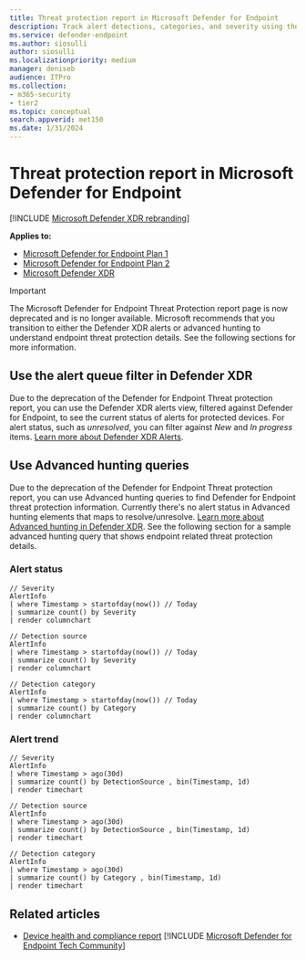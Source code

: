 ```yaml
---
title: Threat protection report in Microsoft Defender for Endpoint
description: Track alert detections, categories, and severity using the threat protection report.
ms.service: defender-endpoint
ms.author: siosulli
author: siosulli
ms.localizationpriority: medium
manager: deniseb
audience: ITPro
ms.collection:
- m365-security
- tier2
ms.topic: conceptual
search.appverid: met150
ms.date: 1/31/2024
---
```


# Threat protection report in Microsoft Defender for Endpoint

[!INCLUDE [Microsoft Defender XDR rebranding](../../includes/microsoft-defender.md)]


**Applies to:**

- [Microsoft Defender for Endpoint Plan 1](https://go.microsoft.com/fwlink/p/?linkid=2154037)
- [Microsoft Defender for Endpoint Plan 2](https://go.microsoft.com/fwlink/?linkid=2154037)
- [Microsoft Defender XDR](https://go.microsoft.com/fwlink/?linkid=2118804)

> [!IMPORTANT]
> The Microsoft Defender for Endpoint Threat Protection report page is now deprecated and is no longer available. Microsoft recommends that you transition to either the Defender XDR alerts or advanced hunting to understand endpoint threat protection details. See the following sections for more information.

## Use the alert queue filter in Defender XDR
Due to the deprecation of the Defender for Endpoint Threat protection report, you can use the Defender XDR alerts view, filtered against Defender for Endpoint, to see the current status of alerts for protected devices. For alert status, such as *unresolved*, you can filter against *New* and *In progress* items. [Learn more about Defender XDR Alerts](../defender/investigate-alerts.md).

## Use Advanced hunting queries
Due to the deprecation of the Defender for Endpoint Threat protection report, you can use Advanced hunting queries to find Defender for Endpoint threat protection information.  Currently there's no alert status in Advanced hunting elements that maps to resolve/unresolve. [Learn more about Advanced hunting in Defender XDR](../defender/advanced-hunting-overview.md). See the following section for a sample advanced hunting query that shows endpoint related threat protection details.

### Alert status

```kusto
// Severity
AlertInfo
| where Timestamp > startofday(now()) // Today
| summarize count() by Severity
| render columnchart

// Detection source
AlertInfo
| where Timestamp > startofday(now()) // Today
| summarize count() by Severity
| render columnchart

// Detection category
AlertInfo
| where Timestamp > startofday(now()) // Today
| summarize count() by Category
| render columnchart
```


### Alert trend

```kusto
// Severity
AlertInfo
| where Timestamp > ago(30d)
| summarize count() by DetectionSource , bin(Timestamp, 1d)
| render timechart

// Detection source
AlertInfo
| where Timestamp > ago(30d)
| summarize count() by DetectionSource , bin(Timestamp, 1d)
| render timechart

// Detection category
AlertInfo
| where Timestamp > ago(30d)
| summarize count() by Category , bin(Timestamp, 1d)
| render timechart
```

## Related articles 

- [Device health and compliance report](device-health-reports.md)
[!INCLUDE [Microsoft Defender for Endpoint Tech Community](../../includes/defender-mde-techcommunity.md)]
